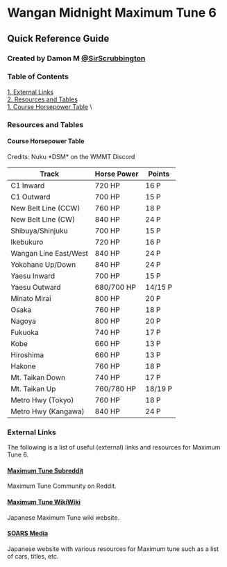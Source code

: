 # Wangan Midnight Maximum Tune 6
## Quick Reference Guide
### Created by Damon M [@SirScrubbington](https://www.twitter.com/SirScrubbington)

### Table of Contents
[1. External Links](#external-links) \
[2. Resources and Tables](#resources-and-tables) \
[1. Course Horsepower Table](#course-horsepower-table) \

### Resources and Tables
#### Course Horsepower Table
Credits: Nuku \*DSM\* on the WMMT Discord

| Track | Horse Power | Points |
| ----- | ----------- | ------ |
| C1 Inward | 720 HP | 16 P |
| C1 Outward | 700 HP | 15 P |
| New Belt Line (CCW) | 760 HP | 18 P |
| New Belt Line (CW) | 840 HP | 24 P |
| Shibuya/Shinjuku | 700 HP | 15 P |
| Ikebukuro | 720 HP | 16 P |
| Wangan Line East/West | 840 HP | 24 P |
| Yokohane Up/Down | 840 HP | 24 P |
| Yaesu Inward | 700 HP | 15 P |
| Yaesu Outward | 680/700 HP | 14/15 P |
| Minato Mirai | 800 HP | 20 P |
| Osaka | 760 HP | 18 P |
| Nagoya | 800 HP | 20 P |
| Fukuoka | 740 HP | 17 P |
| Kobe | 660 HP | 13 P |
| Hiroshima | 660 HP | 13 P |
| Hakone | 760 HP | 18 P |
| Mt. Taikan Down | 740 HP | 17 P |
| Mt. Taikan Up | 760/780 HP | 18/19 P |
| Metro Hwy (Tokyo) | 760 HP | 18 P |
| Metro Hwy (Kangawa) | 840 HP | 24 P |

### External Links
The following is a list of useful (external) links and resources for Maximum Tune 6.

#### [Maximum Tune Subreddit](https://www.reddit.com/r/wmmt)
Maximum Tune Community on Reddit.

#### [Maximum Tune WikiWiki](https://wikiwiki.jp/wmmt)
Japanese Maximum Tune wiki website.

#### [SOARS Media](https://soarsmedia.blogspot.com/)
Japanese website with various resources for Maximum tune such as a list of cars, titles, etc.